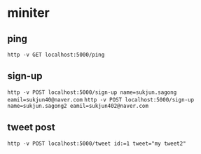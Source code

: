 # miniter

## ping
`http -v GET localhost:5000/ping`

## sign-up

`http -v POST localhost:5000/sign-up name=sukjun.sagong eamil=sukjun40@naver.com`
`http -v POST localhost:5000/sign-up name=sukjun.sagong2 eamil=sukjun402@naver.com`

## tweet post

`http -v POST localhost:5000/tweet id:=1 tweet="my tweet2"`